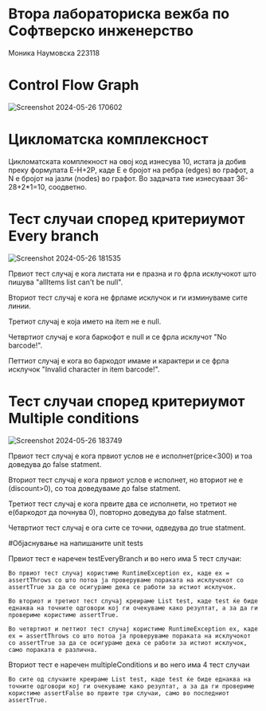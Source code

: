 # Втора лабораториска вежба по Софтверско инженерство
Моника Наумовска 223118

# Control Flow Graph
![Screenshot 2024-05-26 170602](https://github.com/monikanaumovskaa/SI_2024_lab2_223118/assets/129433410/80b7ab8b-1392-4677-87e6-5f012fe3b7ad)


# Цикломатска комплексност
Цикломатската комплекност на овој код изнесува 10, истата ја добив преку формулата Е-Н+2P, каде Е е бројот на ребра (edges) во графот, а N е бројот на јазли (nodes) во графот. Во задачата тие изнесуваат 36-28+2*1=10, соодветно.

# Тест случаи според критериумот Every branch
![Screenshot 2024-05-26 181535](https://github.com/monikanaumovskaa/SI_2024_lab2_223118/assets/129433410/c1ebdaea-855c-4fb0-81bb-3f2ce6eefb2d)

Првиот тест случај е кога листата ни е празна и го фрла исклучокот што пишува "allItems list can't be null".

Вториот тест случај е кога не фрламе исклучок и ги изминуваме сите линии.

Третиот случај е која името на item не е null.

Четвртиот случај е кога баркофот е null и се фрла исклучот "No barcode!".

Петтиот случај е кога во баркодот имаме и карактери и се фрла исклучок "Invalid character in item barcode!".
# Тест случаи според критериумот Multiple conditions
![Screenshot 2024-05-26 183749](https://github.com/monikanaumovskaa/SI_2024_lab2_223118/assets/129433410/ca704f40-06a7-454a-877b-0443a2b30b1a)


Првиот тест случај е кога првиот услов не е исполнет(price<300) и тоа доведува до false statment.

Вториот тест случај е кога првиот услов е исполнет, но вториот не е (discount>0), со тоа доведуваме до false statment.

Третиот тест случај е кога првите два се исполнети, но третиот не е(баркодот да почнува 0), повторно доведува до false statment.

Четвртиот тест случај е ога сите се точни, одведува до true statment.

#Објаснување на напишаните unit tests

Првиот тест е наречен testEveryBranch и во него има 5 тест случаи:

    Во првиот тест случај користиме RuntimeException ex, каде ex = assertThrows со што потоа ја проверуваме пораката на исклучокот со assertTrue за да се осигураме дека се работи за истиот исклучок.

    Во вториот и третиот тест случај креираме List test, каде test ќе биде еднаква на точните одговори кој ги очекуваме како резултат, а за да ги провериме користиме assertTrue.

    Во четвртиот и петтиот тест случај користиме RuntimeException ex, каде ex = assertThrows со што потоа ја проверуваме пораката на исклучокот со assertTrue за да се осигураме дека се работи за истиот исклучок, само пораката е различна.

Вториот тест е наречен multipleConditions и во него има 4 тест случаи

    Во сите од случаите креираме List test, каде test ќе биде еднаква на точните одговори кој ги очекуваме како резултат, а за да ги провериме користиме assertFalse во првите три случаи, само во последниот assertTrue.
